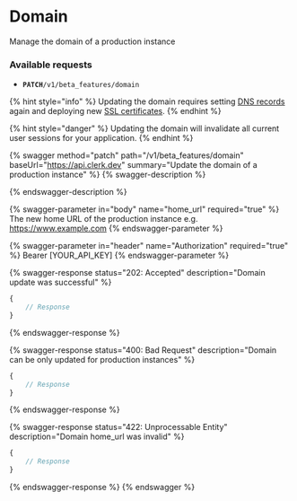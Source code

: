 # Domain

Manage the domain of a production instance

### Available requests

* **`PATCH`**`/v1/beta_features/domain`

{% hint style="info" %}
Updating the domain requires setting [DNS records](https://clerk.dev/docs/how-to/deploy-to-production#dns-records) again and deploying new [SSL certificates](https://clerk.dev/docs/how-to/deploy-to-production#deploy).
{% endhint %}

{% hint style="danger" %}
Updating the domain will invalidate all current user sessions for your application.
{% endhint %}

{% swagger method="patch" path="/v1/beta_features/domain" baseUrl="https://api.clerk.dev" summary="Update the domain of a production instance" %}
{% swagger-description %}

{% endswagger-description %}

{% swagger-parameter in="body" name="home_url" required="true" %}
The new home URL of the production instance e.g. https://www.example.com
{% endswagger-parameter %}

{% swagger-parameter in="header" name="Authorization" required="true" %}
Bearer [YOUR_API_KEY]
{% endswagger-parameter %}

{% swagger-response status="202: Accepted" description="Domain update was successful" %}
```javascript
{
    // Response
}
```
{% endswagger-response %}

{% swagger-response status="400: Bad Request" description="Domain can be only updated for production instances" %}
```javascript
{
    // Response
}
```
{% endswagger-response %}

{% swagger-response status="422: Unprocessable Entity" description="Domain home_url was invalid" %}
```javascript
{
    // Response
}
```
{% endswagger-response %}
{% endswagger %}
